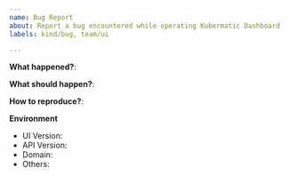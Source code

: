 ```yaml
---
name: Bug Report
about: Report a bug encountered while operating Kubermatic Dashboard
labels: kind/bug, team/ui

---
```


**What happened?**:

**What should happen?**:

**How to reproduce?**:

**Environment**
- UI Version:
- API Version:
- Domain:
- Others:
